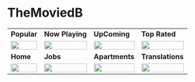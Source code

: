 # TheMoviedB
<table>

<tr>
    <td><strong>Popular</strong></td>
   <td><strong>Now Playing</strong></td>
    <td><strong>UpComing</strong></td>
    <td><strong>Top Rated</strong></td>
  </tr>
  <tr>
    <td><img src="https://raw.githubusercontent.com/Orlandroid/images_for_repos/main/theMovieDb/popular.png" width="100%"></td>
    <td><img src="https://raw.githubusercontent.com/Orlandroid/images_for_repos/main/theMovieDb/now playing.png" width="100%"></td>
    <td><img src="https://raw.githubusercontent.com/Orlandroid/images_for_repos/main/theMovieDb/upcoming.png" width="100%"></td>
    <td><img src="https://github.com/Orlandroid/images_for_repos/blob/main/theMovieDb/toprated.png" width="100%"></td>
  </tr>
  <tr>
    <td><strong>Home</strong></td>
   <td><strong>Jobs</strong></td>
    <td><strong>Apartments</strong></td>
    <td><strong>Translations</strong></td>
  </tr>
  <tr>
    <td><img src="https://raw.githubusercontent.com/Orlandroid/images_for_repos/main/theMovieDb/home.png" width="100%"></td>
    <td><img src="https://raw.githubusercontent.com/Orlandroid/images_for_repos/main/theMovieDb/jobs.png" width="100%"></td>
    <td><img src="https://raw.githubusercontent.com/Orlandroid/images_for_repos/main/theMovieDb/apartments.png" width="100%"></td>
    <td><img src="https://github.com/Orlandroid/images_for_repos/blob/main/theMovieDb/translations.png" width="100%"></td>
  </tr>
 
</table>
